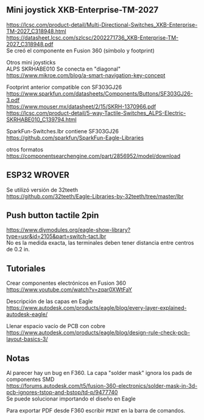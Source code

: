 ## Mini joystick XKB-Enterprise-TM-2027  
https://lcsc.com/product-detail/Multi-Directional-Switches_XKB-Enterprise-TM-2027_C318948.html  
https://datasheet.lcsc.com/szlcsc/2002271736_XKB-Enterprise-TM-2027_C318948.pdf  
Se creó el componente en Fusion 360 (símbolo y footprint)

Otros mini joysticks  
ALPS SKRHABE010 Se conecta en "diagonal"
https://www.mikroe.com/blog/a-smart-navigation-key-concept

Footprint anterior compatible con SF303GJ26  
https://www.sparkfun.com/datasheets/Components/Buttons/SF303GJ26-3.pdf  
https://www.mouser.mx/datasheet/2/15/SKRH-1370966.pdf  
https://lcsc.com/product-detail/5-way-Tactile-Switches_ALPS-Electric-SKRHABE010_C139794.html  

SparkFun-Switches.lbr contiene SF303GJ26  
https://github.com/sparkfun/SparkFun-Eagle-Libraries  

otros formatos  
https://componentsearchengine.com/part/2856952/model/download  

## ESP32 WROVER  
Se utilizó versión de 32teeth  
https://github.com/32teeth/Eagle-Libraries-by-32teeth/tree/master/lbr  

## Push button tactile 2pin  
https://www.diymodules.org/eagle-show-library?type=usr&id=2105&part=switch-tact.lbr  
No es la medida exacta, las terminales deben tener distancia entre centros de 0.2 in.  

## Tutoriales  
Crear componentes electrónicos en Fusion 360  
https://www.youtube.com/watch?v=zqar0XWtFaY  

Descripción de las capas en Eagle  
https://www.autodesk.com/products/eagle/blog/every-layer-explained-autodesk-eagle/  

Llenar espacio vacío de PCB con cobre  
https://www.autodesk.com/products/eagle/blog/design-rule-check-pcb-layout-basics-3/

## Notas  
Al parecer hay un bug en F360. La capa "solder mask" ignora los pads de componentes SMD  
https://forums.autodesk.com/t5/fusion-360-electronics/solder-mask-in-3d-pcb-ignores-tstop-and-bstop/td-p/9477740  
Se puede solucionar importando el diseño en Eagle  

Para exportar PDF desde F360 escribir `PRINT` en la barra de comandos.  
